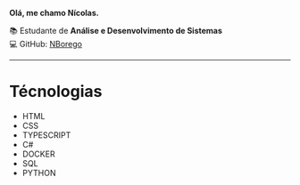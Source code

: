 **Olá, me chamo Nícolas.**

📚 Estudante de **Análise e Desenvolvimento de Sistemas**  
💻 GitHub: [NBorego](https://github.com/NBorego)  

---

# Técnologias

- HTML
- CSS
- TYPESCRIPT
- C#
- DOCKER
- SQL
- PYTHON
